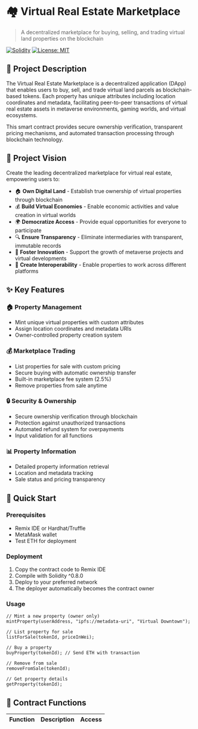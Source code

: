 # 🏘️ Virtual Real Estate Marketplace

> A decentralized marketplace for buying, selling, and trading virtual land properties on the blockchain

[![Solidity](https://img.shields.io/badge/Solidity-^0.8.0-blue)](https://soliditylang.org/)
[![License: MIT](https://img.shields.io/badge/License-MIT-yellow.svg)](https://opensource.org/licenses/MIT)

## 📖 Project Description

The Virtual Real Estate Marketplace is a decentralized application (DApp) that enables users to buy, sell, and trade virtual land parcels as blockchain-based tokens. Each property has unique attributes including location coordinates and metadata, facilitating peer-to-peer transactions of virtual real estate assets in metaverse environments, gaming worlds, and virtual ecosystems.

This smart contract provides secure ownership verification, transparent pricing mechanisms, and automated transaction processing through blockchain technology.

## 🌟 Project Vision

Create the leading decentralized marketplace for virtual real estate, empowering users to:

- 🏠 **Own Digital Land** - Establish true ownership of virtual properties through blockchain
- 💰 **Build Virtual Economies** - Enable economic activities and value creation in virtual worlds  
- 🌍 **Democratize Access** - Provide equal opportunities for everyone to participate
- 🔍 **Ensure Transparency** - Eliminate intermediaries with transparent, immutable records
- 🚀 **Foster Innovation** - Support the growth of metaverse projects and virtual developments
- 🔗 **Create Interoperability** - Enable properties to work across different platforms

## ✨ Key Features

### 🏠 Property Management
- Mint unique virtual properties with custom attributes
- Assign location coordinates and metadata URIs
- Owner-controlled property creation system

### 💰 Marketplace Trading
- List properties for sale with custom pricing
- Secure buying with automatic ownership transfer
- Built-in marketplace fee system (2.5%)
- Remove properties from sale anytime

### 🔒 Security & Ownership
- Secure ownership verification through blockchain
- Protection against unauthorized transactions
- Automated refund system for overpayments
- Input validation for all functions

### 📊 Property Information
- Detailed property information retrieval
- Location and metadata tracking
- Sale status and pricing transparency

## 🚀 Quick Start

### Prerequisites
- Remix IDE or Hardhat/Truffle
- MetaMask wallet
- Test ETH for deployment

### Deployment
1. Copy the contract code to Remix IDE
2. Compile with Solidity ^0.8.0
3. Deploy to your preferred network
4. The deployer automatically becomes the contract owner

### Usage
```solidity
// Mint a new property (owner only)
mintProperty(userAddress, "ipfs://metadata-uri", "Virtual Downtown");

// List property for sale
listForSale(tokenId, priceInWei);

// Buy a property
buyProperty(tokenId); // Send ETH with transaction

// Remove from sale
removeFromSale(tokenId);

// Get property details
getProperty(tokenId);
```

## 🔧 Contract Functions

| Function | Description | Access |
|----------|-------------|-------
